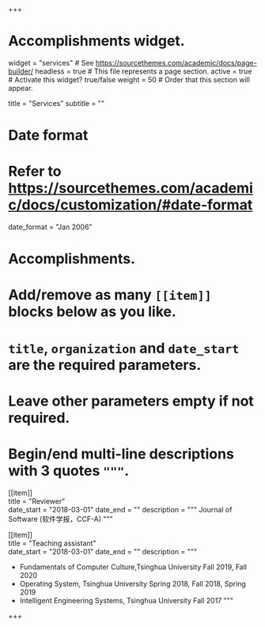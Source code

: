 +++
# Accomplishments widget.
widget = "services"  # See https://sourcethemes.com/academic/docs/page-builder/
headless = true  # This file represents a page section.
active = true  # Activate this widget? true/false
weight = 50  # Order that this section will appear.

title = "Services"
subtitle = ""

# Date format
#   Refer to https://sourcethemes.com/academic/docs/customization/#date-format
date_format = "Jan 2006"

# Accomplishments.
#   Add/remove as many `[[item]]` blocks below as you like.
#   `title`, `organization` and `date_start` are the required parameters.
#   Leave other parameters empty if not required.
#   Begin/end multi-line descriptions with 3 quotes `"""`.

[[item]]    
  title = "Reviewer"    
  date_start = "2018-03-01"
  date_end = ""
  description = """
  Journal of Software (软件学报，CCF-A)
  """

[[item]]    
  title = "Teaching assistant"    
  date_start = "2018-03-01"
  date_end = ""
  description = """
  * Fundamentals of Computer Culture,Tsinghua University       Fall 2019, Fall 2020
  * Operating System, Tsinghua University       Spring 2018, Fall 2018, Spring 2019
  * Intelligent Engineering Systems, Tsinghua University                  Fall 2017
  """
 

+++
